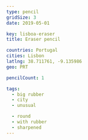 ```yaml
---
type: pencil
gridSize: 3
date: 2019-05-01

key: lisboa-eraser
title: Eraser pencil

countries: Portugal
cities: Lisbon
latlng: 38.711761, -9.135986
geo: PRT

pencilCount: 1

tags:
  - big rubber
  - city
  - unusual

  - round
  - with rubber
  - sharpened
---
```

